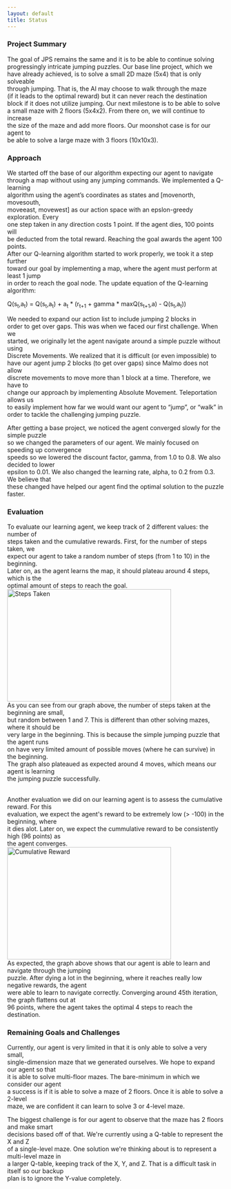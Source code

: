```yaml
---
layout: default
title: Status
---
```


### Project Summary

The goal of JPS remains the same and it is to be able to continue solving <br />
progressingly intricate jumping puzzles. Our base line project, which we <br />
have already achieved, is to solve a small 2D maze (5x4) that is only solveable <br />
through jumping. That is, the AI may choose to walk through the maze <br />
(if it leads to the optimal reward) but it can never reach the destination <br />
block if it does not utilize jumping. Our next milestone is to be able to solve <br />
a small maze with 2 floors (5x4x2). From there on, we will continue to increase <br />
the size of the maze and add more floors. Our moonshot case is for our agent to <br />
be able to solve a large maze with 3 floors (10x10x3). 

### Approach

We started off the base of our algorithm expecting our agent to navigate <br />
through a map without using any jumping commands. We implemented a Q-learning <br />
algorithm using the agent’s coordinates as states and [movenorth, movesouth, <br />
moveeast, movewest] as our action space with an epslon-greedy exploration. Every <br />
one step taken in any direction costs 1 point. If the agent dies, 100 points will <br />
be deducted from the total reward. Reaching the goal awards the agent 100 points. <br />
After our Q-learning algorithm started to work properly, we took it a step further <br />
toward our goal by implementing a map, where the agent must perform at least 1 jump <br />
in order to reach the goal node. The update equation of the Q-learning algorithm: <br />

  Q(s<sub>t</sub>,a<sub>t</sub>) = Q(s<sub>t</sub>,a<sub>t</sub>) + a<sub>t</sub> * (r<sub>t+1</sub> + gamma * maxQ(s<sub>t+1</sub>,a) - Q(s<sub>t</sub>,a<sub>t</sub>))
 
We needed to expand our action list to include jumping 2 blocks in <br />
order to get over gaps. This was when we faced our first challenge. When we <br />
started, we originally let the agent navigate around a simple puzzle without using <br />
Discrete Movements. We realized that it is difficult (or even impossible) to <br />
have our agent jump 2 blocks (to get over gaps) since Malmo does not allow <br />
discrete movements to move more than 1 block at a time. Therefore, we have to <br />
change our approach by implementing Absolute Movement. Teleportation allows us <br />
to easily implement how far we would want our agent to “jump”, or “walk” in <br />
order to tackle the challenging jumping puzzle. 

After getting a base project, we noticed the agent converged slowly for the simple puzzle<br />
so we changed the parameters of our agent. We mainly focused on speeding up convergence <br />
speeds so we lowered the discount factor, gamma, from 1.0 to 0.8. We also decided to lower<br />
epsilon to 0.01. We also changed the learning rate, alpha, to 0.2 from 0.3. We believe that<br />
these changed have helped our agent find the optimal solution to the puzzle faster.


### Evaluation

To evaluate our learning agent, we keep track of 2 different values: the number of <br />
steps taken and the cumulative rewards. First, for the number of steps taken, we <br />
expect our agent to take a random number of steps (from 1 to 10) in the beginning. <br />
Later on, as the agent learns the map, it should plateau around 4 steps, which is the <br />
optimal amount of steps to reach the goal. <br />
<img src="https://puu.sh/w25BG/124e5bad71.jpg" height="260" width="380" alt="Steps Taken"> <br />
As you can see from our graph above, the number of steps taken at the beginning are small, <br />
but random between 1 and 7. This is different than other solving mazes, where it should be <br /> 
very large in the beginning. This is because the simple jumping puzzle that the agent runs <br />
on have very limited amount of possible moves (where he can survive) in the beginning. <br />
The graph also plateaued as expected around 4 moves, which means our agent is learning <br />
the jumping puzzle successfully. <br /> <br/> 

Another evaluation we did on our learning agent is to assess the cumulative reward. For this <br />
evaluation, we expect the agent's reward to be extremely low (> -100) in the beginning, where <br /> 
it dies alot. Later on, we expect the cummulative reward to be consistently high (96 points) as <br />
the agent converges. <br />
<img src="https://puu.sh/w25Za/618b9e08f2.jpg" height="260" width="380" alt="Cumulative Reward"> <br />
As expected, the graph above shows that our agent is able to learn and navigate through the jumping <br />
puzzle. After dying a lot in the beginning, where it reaches really low negative rewards, the agent <br />
were able to learn to navigate correctly. Converging around 45th iteration, the graph flattens out at <br />
96 points, where the agent takes the optimal 4 steps to reach the destination. 

### Remaining Goals and Challenges

Currently, our agent is very limited in that it is only able to solve a very small, <br />
single-dimension maze that we generated ourselves. We hope to expand our agent so that <br />
it is able to solve multi-floor mazes. The bare-minimum in which we consider our agent <br />
a success is if it is able to solve a maze of 2 floors. Once it is able to solve a 2-level <br />
maze, we are confident it can learn to solve 3 or 4-level maze. <br />

The biggest challenge is for our agent to observe that the maze has 2 floors and make smart <br />
decisions based off of that. We're currently using a Q-table to represent the X and Z <br />
of a single-level maze. One solution we're thinking about is to represent a multi-level maze in <br />
a larger Q-table, keeping track of the X, Y, and Z. That is a difficult task in itself so our backup <br />
plan is to ignore the Y-value completely.
